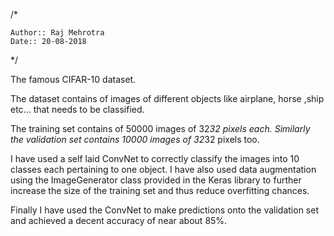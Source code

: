 /*


    Author:: Raj Mehrotra
    Date:: 20-08-2018
*/







 
The famous CIFAR-10 dataset. 

The dataset contains of images of different objects like airplane, horse ,ship etc... that needs to be classified. 

The training set contains of 50000 images of 32*32 pixels each. Similarly the validation set contains 10000 images of  32*32 pixels too. 

I have used a self laid ConvNet to correctly classify the images into 10 classes each pertaining to one object. I have also used data augmentation using the ImageGenerator class provided in the Keras library to further increase the size of the training set and thus reduce overfitting chances. 

Finally I have used the ConvNet to make  predictions onto the validation set and achieved a decent accuracy of near about 85%.
